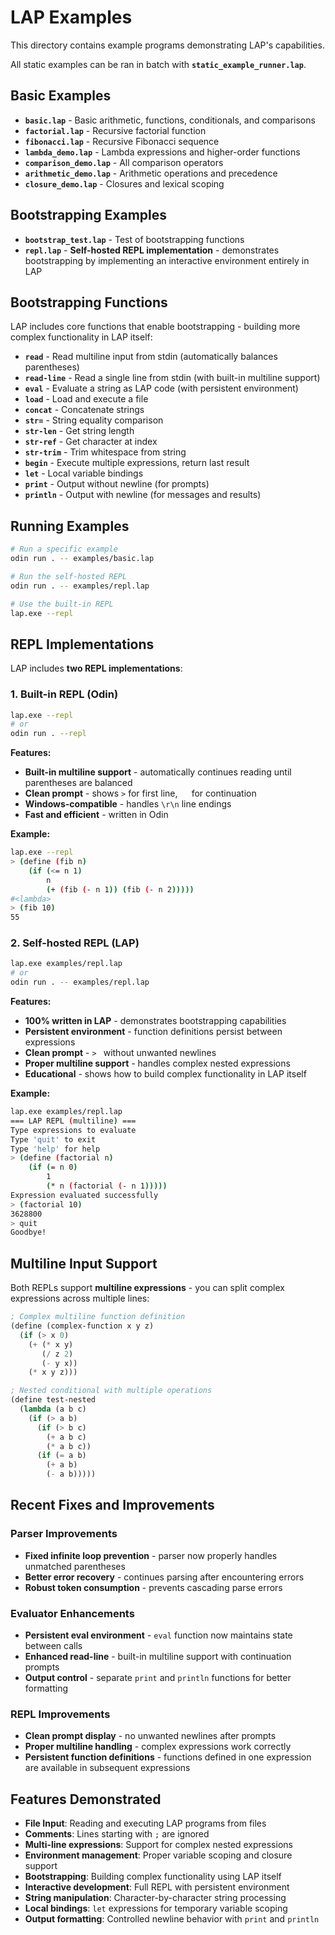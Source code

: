# LAP Examples

This directory contains example programs demonstrating LAP's capabilities.

All static examples can be ran in batch with **`static_example_runner.lap`**.

## Basic Examples

- **`basic.lap`** - Basic arithmetic, functions, conditionals, and comparisons
- **`factorial.lap`** - Recursive factorial function
- **`fibonacci.lap`** - Recursive Fibonacci sequence
- **`lambda_demo.lap`** - Lambda expressions and higher-order functions
- **`comparison_demo.lap`** - All comparison operators
- **`arithmetic_demo.lap`** - Arithmetic operations and precedence
- **`closure_demo.lap`** - Closures and lexical scoping

## Bootstrapping Examples

- **`bootstrap_test.lap`** - Test of bootstrapping functions
- **`repl.lap`** - **Self-hosted REPL implementation** - demonstrates bootstrapping by implementing an interactive environment entirely in LAP

## Bootstrapping Functions

LAP includes core functions that enable bootstrapping - building more complex functionality in LAP itself:

- **`read`** - Read multiline input from stdin (automatically balances parentheses)
- **`read-line`** - Read a single line from stdin (with built-in multiline support)
- **`eval`** - Evaluate a string as LAP code (with persistent environment)
- **`load`** - Load and execute a file
- **`concat`** - Concatenate strings
- **`str=`** - String equality comparison
- **`str-len`** - Get string length
- **`str-ref`** - Get character at index
- **`str-trim`** - Trim whitespace from string
- **`begin`** - Execute multiple expressions, return last result
- **`let`** - Local variable bindings
- **`print`** - Output without newline (for prompts)
- **`println`** - Output with newline (for messages and results)

## Running Examples

```bash
# Run a specific example
odin run . -- examples/basic.lap

# Run the self-hosted REPL
odin run . -- examples/repl.lap

# Use the built-in REPL
lap.exe --repl
```

## REPL Implementations

LAP includes **two REPL implementations**:

### 1. Built-in REPL (Odin)

```bash
lap.exe --repl
# or
odin run . --repl
```

**Features:**

- **Built-in multiline support** - automatically continues reading until parentheses are balanced
- **Clean prompt** - shows `>` for first line, `  ` for continuation
- **Windows-compatible** - handles `\r\n` line endings
- **Fast and efficient** - written in Odin

**Example:**

```bash
lap.exe --repl
> (define (fib n)
    (if (<= n 1)
        n
        (+ (fib (- n 1)) (fib (- n 2)))))
#<lambda>
> (fib 10)
55
```

### 2. Self-hosted REPL (LAP)

```bash
lap.exe examples/repl.lap
# or
odin run . -- examples/repl.lap
```

**Features:**

- **100% written in LAP** - demonstrates bootstrapping capabilities
- **Persistent environment** - function definitions persist between expressions
- **Clean prompt** - `> ` without unwanted newlines
- **Proper multiline support** - handles complex nested expressions
- **Educational** - shows how to build complex functionality in LAP itself

**Example:**

```bash
lap.exe examples/repl.lap
=== LAP REPL (multiline) ===
Type expressions to evaluate
Type 'quit' to exit
Type 'help' for help
> (define (factorial n)
    (if (= n 0)
        1
        (* n (factorial (- n 1)))))
Expression evaluated successfully
> (factorial 10)
3628800
> quit
Goodbye!
```

## Multiline Input Support

Both REPLs support **multiline expressions** - you can split complex expressions across multiple lines:

```lisp
; Complex multiline function definition
(define (complex-function x y z)
  (if (> x 0)
    (+ (* x y)
       (/ z 2)
       (- y x))
    (* x y z)))

; Nested conditional with multiple operations
(define test-nested
  (lambda (a b c)
    (if (> a b)
      (if (> b c)
        (+ a b c)
        (* a b c))
      (if (= a b)
        (+ a b)
        (- a b)))))
```

## Recent Fixes and Improvements

### Parser Improvements

- **Fixed infinite loop prevention** - parser now properly handles unmatched parentheses
- **Better error recovery** - continues parsing after encountering errors
- **Robust token consumption** - prevents cascading parse errors

### Evaluator Enhancements

- **Persistent eval environment** - `eval` function now maintains state between calls
- **Enhanced read-line** - built-in multiline support with continuation prompts
- **Output control** - separate `print` and `println` functions for better formatting

### REPL Improvements

- **Clean prompt display** - no unwanted newlines after prompts
- **Proper multiline handling** - complex expressions work correctly
- **Persistent function definitions** - functions defined in one expression are available in subsequent expressions

## Features Demonstrated

- **File Input**: Reading and executing LAP programs from files
- **Comments**: Lines starting with `;` are ignored
- **Multi-line expressions**: Support for complex nested expressions
- **Environment management**: Proper variable scoping and closure support
- **Bootstrapping**: Building complex functionality using LAP itself
- **Interactive development**: Full REPL with persistent environment
- **String manipulation**: Character-by-character string processing
- **Local bindings**: `let` expressions for temporary variable scoping
- **Output formatting**: Controlled newline behavior with `print` and `println`